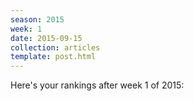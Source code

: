```yaml
---
season: 2015
week: 1
date: 2015-09-15
collection: articles
template: post.html
---
```


Here's your rankings after week 1 of 2015:
